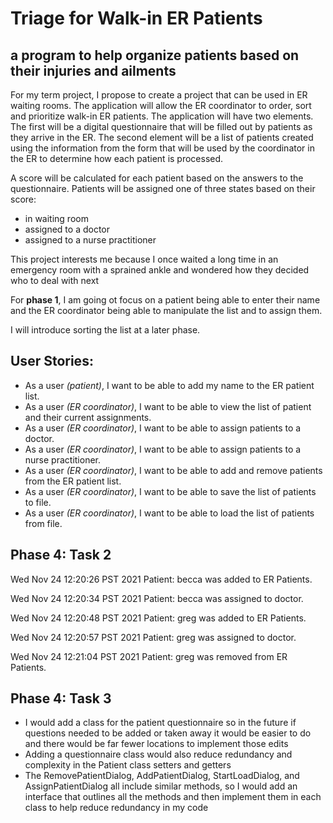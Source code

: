 # Triage for Walk-in ER Patients
## a program to help organize patients based on their injuries and ailments 


For my term project, I propose to create a project that can be used in ER waiting rooms. The application will allow the 
ER coordinator to order, sort and prioritize walk-in ER patients. The application will have two elements. The first will 
be a digital questionnaire that will be filled out by patients as they arrive in the ER. The second element will be a 
list of patients created using the information from the form that will be used by the coordinator in the ER to determine 
how each patient is processed.

A score will be calculated for each patient based on the answers to the questionnaire.  Patients will be assigned one of 
three states based on their score:
- in waiting room
- assigned to a doctor
- assigned to a nurse practitioner 

This project interests me because I once waited a long time in an emergency room with a sprained ankle and wondered how 
they decided who to deal with next

For **phase 1**, I am going ot focus on a patient being able to enter their name and the ER coordinator being able 
to manipulate the list and to assign them.

I will introduce sorting the list at a later phase. 

## User Stories:
- As a user *(patient)*, I want to be able to add my name to the ER patient list.
- As a user *(ER coordinator)*, I want to be able to view the list of patient and their current assignments.
- As a user *(ER coordinator)*, I want to be able to assign patients to a doctor.
- As a user *(ER coordinator)*, I want to be able to assign patients to a nurse practitioner.
- As a user *(ER coordinator)*, I want to be able to add and remove patients from the ER patient list.
- As a user *(ER coordinator)*, I want to be able to save the list of patients to file.
- As a user *(ER coordinator)*, I want to be able to load the list of patients from file.

## Phase 4: Task 2
Wed Nov 24 12:20:26 PST 2021
Patient: becca was added to ER Patients.


Wed Nov 24 12:20:34 PST 2021
Patient: becca was assigned to doctor.


Wed Nov 24 12:20:48 PST 2021
Patient: greg was added to ER Patients.


Wed Nov 24 12:20:57 PST 2021
Patient: greg was assigned to doctor.


Wed Nov 24 12:21:04 PST 2021
Patient: greg was removed from ER Patients.


## Phase 4: Task 3

- I would add a class for the patient questionnaire so in the future if questions needed to be added or taken away it would be easier to do and there would be far fewer locations to implement those edits
- Adding a questionnaire class would also reduce redundancy and complexity in the Patient class setters and getters
- The RemovePatientDialog, AddPatientDialog, StartLoadDialog, and AssignPatientDialog all include similar methods, so I would add an interface that outlines all the methods and then implement them in each class to help reduce redundancy in my code

